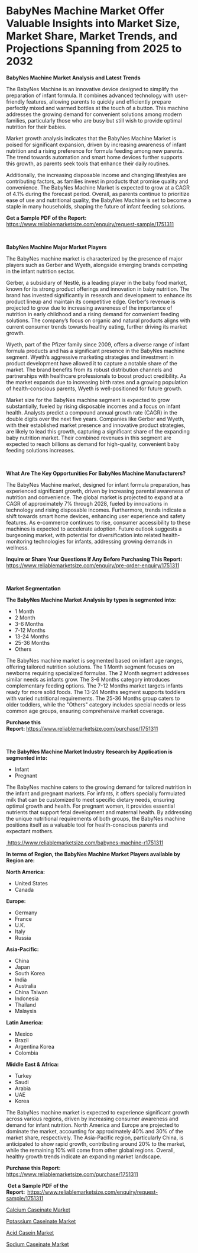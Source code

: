 <p><h1>BabyNes Machine Market Offer Valuable Insights into Market Size, Market Share, Market Trends, and Projections Spanning from 2025 to 2032</h1></p><p><strong>BabyNes Machine Market Analysis and Latest Trends</strong></p>
<p><p>The BabyNes Machine is an innovative device designed to simplify the preparation of infant formula. It combines advanced technology with user-friendly features, allowing parents to quickly and efficiently prepare perfectly mixed and warmed bottles at the touch of a button. This machine addresses the growing demand for convenient solutions among modern families, particularly those who are busy but still wish to provide optimal nutrition for their babies.</p><p>Market growth analysis indicates that the BabyNes Machine Market is poised for significant expansion, driven by increasing awareness of infant nutrition and a rising preference for formula feeding among new parents. The trend towards automation and smart home devices further supports this growth, as parents seek tools that enhance their daily routines.</p><p>Additionally, the increasing disposable income and changing lifestyles are contributing factors, as families invest in products that promise quality and convenience. The BabyNes Machine Market is expected to grow at a CAGR of 4.1% during the forecast period. Overall, as parents continue to prioritize ease of use and nutritional quality, the BabyNes Machine is set to become a staple in many households, shaping the future of infant feeding solutions.</p></p>
<p><strong>Get a Sample PDF of the Report:&nbsp;</strong> <a href="https://www.reliablemarketsize.com/enquiry/request-sample/1751311?utm_campaign=1103&utm_medium=2&utm_source=Github&utm_content=ia&utm_term=01042025&utm_id=babynes-machine">https://www.reliablemarketsize.com/enquiry/request-sample/1751311</a></p>
<p>&nbsp;</p>
<p><strong>BabyNes Machine Major Market Players</strong></p>
<p><p>The BabyNes machine market is characterized by the presence of major players such as Gerber and Wyeth, alongside emerging brands competing in the infant nutrition sector. </p><p>Gerber, a subsidiary of Nestlé, is a leading player in the baby food market, known for its strong product offerings and innovation in baby nutrition. The brand has invested significantly in research and development to enhance its product lineup and maintain its competitive edge. Gerber’s revenue is projected to grow due to increasing awareness of the importance of nutrition in early childhood and a rising demand for convenient feeding solutions. The company’s focus on organic and natural products aligns with current consumer trends towards healthy eating, further driving its market growth.</p><p>Wyeth, part of the Pfizer family since 2009, offers a diverse range of infant formula products and has a significant presence in the BabyNes machine segment. Wyeth’s aggressive marketing strategies and investment in product development have allowed it to capture a notable share of the market. The brand benefits from its robust distribution channels and partnerships with healthcare professionals to boost product credibility. As the market expands due to increasing birth rates and a growing population of health-conscious parents, Wyeth is well-positioned for future growth.</p><p>Market size for the BabyNes machine segment is expected to grow substantially, fueled by rising disposable incomes and a focus on infant health. Analysts predict a compound annual growth rate (CAGR) in the double digits over the next five years. Companies like Gerber and Wyeth, with their established market presence and innovative product strategies, are likely to lead this growth, capturing a significant share of the expanding baby nutrition market. Their combined revenues in this segment are expected to reach billions as demand for high-quality, convenient baby feeding solutions increases.</p></p>
<p>&nbsp;</p>
<p><strong>What Are The Key Opportunities For BabyNes Machine Manufacturers?</strong></p>
<p><p>The BabyNes Machine market, designed for infant formula preparation, has experienced significant growth, driven by increasing parental awareness of nutrition and convenience. The global market is projected to expand at a CAGR of approximately 7% through 2028, fueled by innovations in technology and rising disposable incomes. Furthermore, trends indicate a shift towards smart home devices, enhancing user experience and safety features. As e-commerce continues to rise, consumer accessibility to these machines is expected to accelerate adoption. Future outlook suggests a burgeoning market, with potential for diversification into related health-monitoring technologies for infants, addressing growing demands in wellness.</p></p>
<p><strong>Inquire or Share Your Questions If Any Before Purchasing This Report:</strong> <a href="https://www.reliablemarketsize.com/enquiry/pre-order-enquiry/1751311?utm_campaign=1103&utm_medium=2&utm_source=Github&utm_content=ia&utm_term=01042025&utm_id=babynes-machine">https://www.reliablemarketsize.com/enquiry/pre-order-enquiry/1751311</a></p>
<p>&nbsp;</p>
<p><strong>Market Segmentation</strong></p>
<p><strong>The BabyNes Machine Market Analysis by types is segmented into:</strong></p>
<p><ul><li>1 Month</li><li>2 Month</li><li>3-6 Months</li><li>7-12 Months</li><li>13-24 Months</li><li>25-36 Months</li><li>Others</li></ul></p>
<p><p>The BabyNes machine market is segmented based on infant age ranges, offering tailored nutrition solutions. The 1 Month segment focuses on newborns requiring specialized formulas. The 2 Month segment addresses similar needs as infants grow. The 3-6 Months category introduces complementary feeding options. The 7-12 Months market targets infants ready for more solid foods. The 13-24 Months segment supports toddlers with varied nutritional requirements. The 25-36 Months group caters to older toddlers, while the "Others" category includes special needs or less common age groups, ensuring comprehensive market coverage.</p></p>
<p><strong>Purchase this Report:&nbsp;</strong><a href="https://www.reliablemarketsize.com/purchase/1751311?utm_campaign=1103&utm_medium=2&utm_source=Github&utm_content=ia&utm_term=01042025&utm_id=babynes-machine">https://www.reliablemarketsize.com/purchase/1751311</a></p>
<p>&nbsp;</p>
<p><strong>The BabyNes Machine Market Industry Research by Application is segmented into:</strong></p>
<p><ul><li>Infant</li><li>Pregnant</li></ul></p>
<p><p>The BabyNes machine caters to the growing demand for tailored nutrition in the infant and pregnant markets. For infants, it offers specially formulated milk that can be customized to meet specific dietary needs, ensuring optimal growth and health. For pregnant women, it provides essential nutrients that support fetal development and maternal health. By addressing the unique nutritional requirements of both groups, the BabyNes machine positions itself as a valuable tool for health-conscious parents and expectant mothers.</p></p>
<p><a href="https://www.reliablemarketsize.com/babynes-machine-r1751311?utm_campaign=1103&utm_medium=2&utm_source=Github&utm_content=ia&utm_term=01042025&utm_id=babynes-machine">&nbsp;https://www.reliablemarketsize.com/babynes-machine-r1751311</a></p>
<p><strong>In terms of Region, the BabyNes Machine Market Players available by Region are:</strong></p>
<p>
    <p> <strong> North America: </strong>
        <ul>
            <li>United States</li>
            <li>Canada</li>
        </ul>
        </p> 
    <p> <strong> Europe: </strong>
        <ul>
            <li>Germany</li>
            <li>France</li>
            <li>U.K.</li>
            <li>Italy</li>
            <li>Russia</li>
        </ul>
        </p> 
    <p> <strong> Asia-Pacific: </strong>
        <ul>
            <li>China</li>
            <li>Japan</li>
            <li>South Korea</li>
            <li>India</li>
            <li>Australia</li>
            <li>China Taiwan</li>
            <li>Indonesia</li>
            <li>Thailand</li>
            <li>Malaysia</li>
        </ul>
        </p> 
    <p> <strong> Latin America: </strong>
        <ul>
            <li>Mexico</li>
            <li>Brazil</li>
            <li>Argentina Korea</li>
            <li>Colombia</li>
        </ul>
        </p> 
    <p> <strong> Middle East & Africa: </strong>
        <ul>
            <li>Turkey</li>
            <li>Saudi</li>
            <li>Arabia</li>
            <li>UAE</li>
            <li>Korea</li>
        </ul>
    </p>
    </p>
<p><p>The BabyNes machine market is expected to experience significant growth across various regions, driven by increasing consumer awareness and demand for infant nutrition. North America and Europe are projected to dominate the market, accounting for approximately 40% and 30% of the market share, respectively. The Asia-Pacific region, particularly China, is anticipated to show rapid growth, contributing around 20% to the market, while the remaining 10% will come from other global regions. Overall, healthy growth trends indicate an expanding market landscape.</p></p>
<p><strong>Purchase this Report: </strong><a href="https://www.reliablemarketsize.com/purchase/1751311?utm_campaign=1103&utm_medium=2&utm_source=Github&utm_content=ia&utm_term=01042025&utm_id=babynes-machine">https://www.reliablemarketsize.com/purchase/1751311</a></p>
<p>&nbsp;<strong>Get a Sample PDF of the Report:&nbsp;&nbsp;</strong><a href="https://www.reliablemarketsize.com/enquiry/request-sample/1751311?utm_campaign=1103&utm_medium=2&utm_source=Github&utm_content=ia&utm_term=01042025&utm_id=babynes-machine">https://www.reliablemarketsize.com/enquiry/request-sample/1751311</a></p>
<p><strong></strong></p>
<p><p><a href="https://github.com/wycheelwayeu/Market-Research-Report-List-1/blob/main/calcium-caseinate-market.md?utm_campaign=1103&utm_medium=2&utm_source=Github&utm_content=ia&utm_term=01042025&utm_id=babynes-machine">Calcium Caseinate Market</a></p><p><a href="https://github.com/auriashetzxj/Market-Research-Report-List-1/blob/main/potassium-caseinate-market.md?utm_campaign=1103&utm_medium=2&utm_source=Github&utm_content=ia&utm_term=01042025&utm_id=babynes-machine">Potassium Caseinate Market</a></p><p><a href="https://github.com/gdfhhhj/Market-Research-Report-List-7/blob/main/acid-casein-market.md?utm_campaign=1103&utm_medium=2&utm_source=Github&utm_content=ia&utm_term=01042025&utm_id=babynes-machine">Acid Casein Market</a></p><p><a href="https://github.com/pezezlarue7h/Market-Research-Report-List-1/blob/main/sodium-caseinate-market.md?utm_campaign=1103&utm_medium=2&utm_source=Github&utm_content=ia&utm_term=01042025&utm_id=babynes-machine">Sodium Caseinate Market</a></p></p>